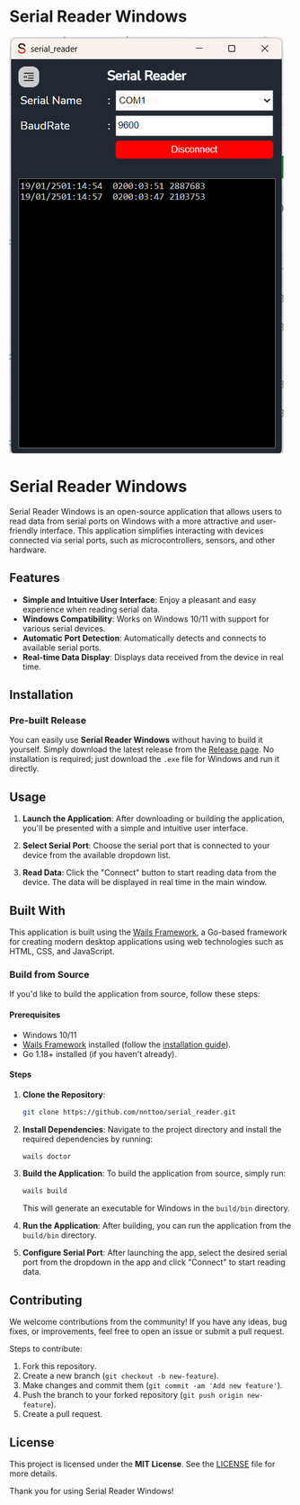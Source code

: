 # Serial Reader Windows
 
 

![screenshot](./Readme_img/screenshot.png)
 
 
# Serial Reader Windows

Serial Reader Windows is an open-source application that allows users to read data from serial ports on Windows with a more attractive and user-friendly interface. This application simplifies interacting with devices connected via serial ports, such as microcontrollers, sensors, and other hardware.

## Features

- **Simple and Intuitive User Interface**: Enjoy a pleasant and easy experience when reading serial data.
- **Windows Compatibility**: Works on Windows 10/11 with support for various serial devices.
- **Automatic Port Detection**: Automatically detects and connects to available serial ports. 
- **Real-time Data Display**: Displays data received from the device in real time.

## Installation

### Pre-built Release

You can easily use **Serial Reader Windows** without having to build it yourself. Simply download the latest release from the [Release page](https://github.com/nnttoo/serial_reader/releases). No installation is required; just download the `.exe` file for Windows and run it directly.


## Usage

1. **Launch the Application**:
   After downloading or building the application, you'll be presented with a simple and intuitive user interface.

2. **Select Serial Port**:
   Choose the serial port that is connected to your device from the available dropdown list.

3. **Read Data**:
   Click the "Connect" button to start reading data from the device. The data will be displayed in real time in the main window.
 

## Built With

This application is built using the [Wails Framework](https://wails.io/), a Go-based framework for creating modern desktop applications using web technologies such as HTML, CSS, and JavaScript.


### Build from Source

If you'd like to build the application from source, follow these steps:

#### Prerequisites

- Windows 10/11
- [Wails Framework](https://wails.io/) installed (follow the [installation guide](https://wails.io/docs/getting-started)).
- Go 1.18+ installed (if you haven't already).

#### Steps

1. **Clone the Repository**:
   ```bash
   git clone https://github.com/nnttoo/serial_reader.git
   ```

2. **Install Dependencies**:
   Navigate to the project directory and install the required dependencies by running:
   ```bash
   wails doctor
   ```

3. **Build the Application**:
   To build the application from source, simply run:
   ```bash
   wails build
   ```
   This will generate an executable for Windows in the `build/bin` directory.

4. **Run the Application**:
   After building, you can run the application from the `build/bin` directory.

5. **Configure Serial Port**:
   After launching the app, select the desired serial port from the dropdown in the app and click "Connect" to start reading data.


## Contributing

We welcome contributions from the community! If you have any ideas, bug fixes, or improvements, feel free to open an issue or submit a pull request.

Steps to contribute:

1. Fork this repository.
2. Create a new branch (`git checkout -b new-feature`).
3. Make changes and commit them (`git commit -am 'Add new feature'`).
4. Push the branch to your forked repository (`git push origin new-feature`).
5. Create a pull request.

## License

This project is licensed under the **MIT License**. See the [LICENSE](LICENSE) file for more details.
 
Thank you for using Serial Reader Windows! 
